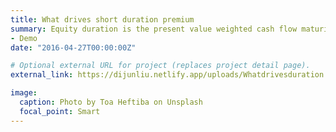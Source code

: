 ```yaml
---
title: What drives short duration premium
summary: Equity duration is the present value weighted cash flow maturity. It measures the sensitivity of the price to the change of interest rate. Using a present value decomposition approach, I calculate the contribution of cash flow news and discount rate news to the unexpected returns for portfolios based on equity duration. Surprisingly, the cash flow news is the main driver across portfolios that are composed of stocks with long duration or short duration. Stocks characterized by a shorter duration earn return premium over stocks with a longer duration. Though the short duration premium embeds value premium, it cannot be a substitute for the intangible adjusted book-to-market ratio. Portfolio analyses indicate that the premium is concentrated on small stocks and stocks that are possibly short-sale constrained.
- Demo
date: "2016-04-27T00:00:00Z"

# Optional external URL for project (replaces project detail page).
external_link: https://dijunliu.netlify.app/uploads/Whatdrivesduration.pdf

image:
  caption: Photo by Toa Heftiba on Unsplash
  focal_point: Smart
---
```

